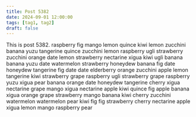 ```yaml
---
title: Post 5382
date: 2024-09-01 12:00:00
tags: [tag1, tag2]
draft: false
---
```

This is post 5382.
raspberry
fig
mango
lemon
quince
kiwi
lemon
zucchini
banana
yuzu
tangerine
quince
zucchini
lemon
raspberry
ugli
strawberry
zucchini
orange
date
lemon
strawberry
nectarine
xigua
kiwi
ugli
banana
banana
yuzu
date
watermelon
strawberry
honeydew
banana
fig
date
honeydew
tangerine
fig
date
date
elderberry
orange
zucchini
apple
lemon
tangerine
kiwi
strawberry
grape
raspberry
ugli
strawberry
grape
raspberry
yuzu
xigua
pear
banana
orange
date
honeydew
tangerine
cherry
xigua
nectarine
grape
mango
xigua
nectarine
apple
kiwi
quince
fig
apple
banana
xigua
orange
grape
strawberry
mango
banana
kiwi
cherry
zucchini
watermelon
watermelon
pear
kiwi
fig
fig
strawberry
cherry
nectarine
apple
xigua
lemon
mango
raspberry
pear
